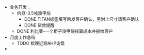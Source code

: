 - 业务开发：
	- 约旦-3.5吨溴甲烷
		- DONE TITAN标签填写后发客户确认，另附上尺寸请客户确认
		- DONE 货款提醒
	- DONE 利比亚-一个柜子溴甲烷核算成本并报给客户
- 月度工作总结
	- TODO 梳理近期AHP询盘
-